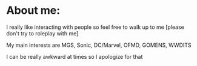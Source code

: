 # About me:

I really like interacting with people so feel free to walk up to me [please don't try to roleplay with me]

My main interests are MGS, Sonic, DC/Marvel, OFMD, GOMENS, WWDITS

I can be really awkward at times so I apologize for that
